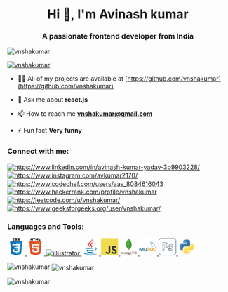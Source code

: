 <h1 align="center">Hi 👋, I'm Avinash kumar</h1>
<h3 align="center">A passionate frontend developer from India</h3>

<p align="left"> <img src="https://komarev.com/ghpvc/?username=vnshakumar&label=Profile%20views&color=0e75b6&style=flat" alt="vnshakumar" /> </p>

<p align="left"> <a href="https://github.com/ryo-ma/github-profile-trophy"><img src="https://github-profile-trophy.vercel.app/?username=vnshakumar" alt="vnshakumar" /></a> </p>

- 👨‍💻 All of my projects are available at [https://github.com/vnshakumar](https://github.com/vnshakumar)

- 💬 Ask me about **react.js**

- 📫 How to reach me **vnshakumar@gmail.com**

- ⚡ Fun fact **Very funny**

<h3 align="left">Connect with me:</h3>
<p align="left">
<a href="https://linkedin.com/in/https://www.linkedin.com/in/avinash-kumar-yadav-3b9903228/" target="blank"><img align="center" src="https://raw.githubusercontent.com/rahuldkjain/github-profile-readme-generator/master/src/images/icons/Social/linked-in-alt.svg" alt="https://www.linkedin.com/in/avinash-kumar-yadav-3b9903228/" height="30" width="40" /></a>
<a href="https://instagram.com/https://www.instagram.com/avkumar2170/" target="blank"><img align="center" src="https://raw.githubusercontent.com/rahuldkjain/github-profile-readme-generator/master/src/images/icons/Social/instagram.svg" alt="https://www.instagram.com/avkumar2170/" height="30" width="40" /></a>
<a href="https://www.codechef.com/users/https://www.codechef.com/users/aas_8084616043" target="blank"><img align="center" src="https://cdn.jsdelivr.net/npm/simple-icons@3.1.0/icons/codechef.svg" alt="https://www.codechef.com/users/aas_8084616043" height="30" width="40" /></a>
<a href="https://www.hackerrank.com/https://www.hackerrank.com/profile/vnshakumar" target="blank"><img align="center" src="https://raw.githubusercontent.com/rahuldkjain/github-profile-readme-generator/master/src/images/icons/Social/hackerrank.svg" alt="https://www.hackerrank.com/profile/vnshakumar" height="30" width="40" /></a>
<a href="https://www.leetcode.com/https://leetcode.com/u/vnshakumar/" target="blank"><img align="center" src="https://raw.githubusercontent.com/rahuldkjain/github-profile-readme-generator/master/src/images/icons/Social/leet-code.svg" alt="https://leetcode.com/u/vnshakumar/" height="30" width="40" /></a>
<a href="https://auth.geeksforgeeks.org/user/https://www.geeksforgeeks.org/user/vnshakumar/" target="blank"><img align="center" src="https://raw.githubusercontent.com/rahuldkjain/github-profile-readme-generator/master/src/images/icons/Social/geeks-for-geeks.svg" alt="https://www.geeksforgeeks.org/user/vnshakumar/" height="30" width="40" /></a>
</p>

<h3 align="left">Languages and Tools:</h3>
<p align="left"> <a href="https://www.w3schools.com/css/" target="_blank" rel="noreferrer"> <img src="https://raw.githubusercontent.com/devicons/devicon/master/icons/css3/css3-original-wordmark.svg" alt="css3" width="40" height="40"/> </a> <a href="https://www.w3.org/html/" target="_blank" rel="noreferrer"> <img src="https://raw.githubusercontent.com/devicons/devicon/master/icons/html5/html5-original-wordmark.svg" alt="html5" width="40" height="40"/> </a> <a href="https://www.adobe.com/in/products/illustrator.html" target="_blank" rel="noreferrer"> <img src="https://www.vectorlogo.zone/logos/adobe_illustrator/adobe_illustrator-icon.svg" alt="illustrator" width="40" height="40"/> </a> <a href="https://www.java.com" target="_blank" rel="noreferrer"> <img src="https://raw.githubusercontent.com/devicons/devicon/master/icons/java/java-original.svg" alt="java" width="40" height="40"/> </a> <a href="https://developer.mozilla.org/en-US/docs/Web/JavaScript" target="_blank" rel="noreferrer"> <img src="https://raw.githubusercontent.com/devicons/devicon/master/icons/javascript/javascript-original.svg" alt="javascript" width="40" height="40"/> </a> <a href="https://www.mongodb.com/" target="_blank" rel="noreferrer"> <img src="https://raw.githubusercontent.com/devicons/devicon/master/icons/mongodb/mongodb-original-wordmark.svg" alt="mongodb" width="40" height="40"/> </a> <a href="https://www.mysql.com/" target="_blank" rel="noreferrer"> <img src="https://raw.githubusercontent.com/devicons/devicon/master/icons/mysql/mysql-original-wordmark.svg" alt="mysql" width="40" height="40"/> </a> <a href="https://www.photoshop.com/en" target="_blank" rel="noreferrer"> <img src="https://raw.githubusercontent.com/devicons/devicon/master/icons/photoshop/photoshop-line.svg" alt="photoshop" width="40" height="40"/> </a> <a href="https://www.python.org" target="_blank" rel="noreferrer"> <img src="https://raw.githubusercontent.com/devicons/devicon/master/icons/python/python-original.svg" alt="python" width="40" height="40"/> </a> </p>

<p><img align="left" src="https://github-readme-stats.vercel.app/api/top-langs?username=vnshakumar&show_icons=true&locale=en&layout=compact" alt="vnshakumar" /></p>

<p>&nbsp;<img align="center" src="https://github-readme-stats.vercel.app/api?username=vnshakumar&show_icons=true&locale=en" alt="vnshakumar" /></p>

<p><img align="center" src="https://github-readme-streak-stats.herokuapp.com/?user=vnshakumar&" alt="vnshakumar" /></p>
